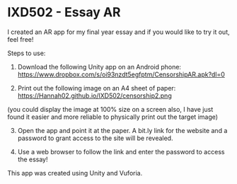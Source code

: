 # IXD502 - Essay AR

I created an AR app for my final year essay and if you would like to try it out, feel free!

Steps to use:

1. Download the following Unity app on an Android phone:
https://www.dropbox.com/s/oi93nzdt5egfptm/CensorshipAR.apk?dl=0

2. Print out the following image on an A4 sheet of paper:
https://Hannah02.github.io/IXD502/censorship2.png

(you could display the image at 100% size on a screen also, I have just found it easier and more reliable to physically print out the target image)

3. Open the app and point it at the paper. A bit.ly link for the website and a password to grant access to the site will be revealed.

4. Use a web browser to follow the link and enter the password to access the essay!

This app was created using Unity and Vuforia.
